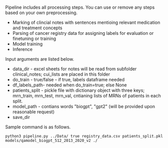 Pipeline includes all processing steps. You can use or remove any steps based on your own preprocessing.

- Marking of clincial notes with sentences mentioing relevant medication and treatment concepts
- Parsing of cancer registry data for assigning labels for evaluation or finetuning or training
- Model training
- Inference

Input arguments are listed below.

- data_dir - excel sheets for notes will be read from subfolder clinical_notes; cui_lists are placed in this folder
- do_train - true/false - if true, labels dataframe needed
- df_labels_path- needed when do_train=true; else None
- patients_split - pickle file with dictionary object with three keys; mrn_train, mrn_test, mrn_val, cntianing lists of MRNs of patients in each split.
- model_path - contians words "biogpt", "gpt2" (will be provided upon reasonable request)
- save_dir

Sample command is as follows.

```python3 pipeline.py ../Data/ true registry_data.csv patients_split.pkl  models/qamodel_biogpt_512_2013_2020_v2 ./```
